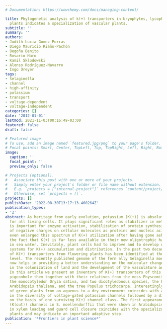 ```yaml
---
# Documentation: https://wowchemy.com/docs/managing-content/

title: Phylogenetic analysis of k(+) transporters in bryophytes, lycophytes, and flowering
  plants indicates a specialization of vascular plants.
subtitle: ''
summary: ''
authors:
- Judith Lucia Gomez-Porras
- Diego Mauricio Riaño-Pachón
- Begoña Benito
- Rosario Haro
- Kamil Sklodowski
- Alonso Rodríguez-Navarro
- Ingo Dreyer
tags:
- Selaginella
- channel
- high-affinity
- potassium
- transport
- voltage-dependent
- voltage-independent
categories: []
date: '2012-01-01'
lastmod: 2021-11-03T00:16:49-03:00
featured: false
draft: false

# Featured image
# To use, add an image named `featured.jpg/png` to your page's folder.
# Focal points: Smart, Center, TopLeft, Top, TopRight, Left, Right, BottomLeft, Bottom, BottomRight.
image:
  caption: ''
  focal_point: ''
  preview_only: false

# Projects (optional).
#   Associate this post with one or more of your projects.
#   Simply enter your project's folder or file name without extension.
#   E.g. `projects = ["internal-project"]` references `content/project/deep-learning/index.md`.
#   Otherwise, set `projects = []`.
projects: []
publishDate: '2022-08-30T13:17:13.460264Z'
publication_types:
- '2'
abstract: As heritage from early evolution, potassium (K(+)) is absolutely necessary
  for all living cells. It plays significant roles as stabilizer in metabolism and
  is important for enzyme activation, stabilization of protein synthesis, and neutralization
  of negative charges on cellular molecules as proteins and nucleic acids. Land plants
  even enlarged this spectrum of K(+) utilization after having gone ashore, despite
  the fact that K(+) is far less available in their new oligotrophic habitats than
  in sea water. Inevitably, plant cells had to improve and to develop unique transport
  systems for K(+) accumulation and distribution. In the past two decades a manifold
  of K(+) transporters from flowering plants has been identified at the molecular
  level. The recently published genome of the fern ally Selaginella moellendorffii
  now helps in providing a better understanding on the molecular changes involved
  in the colonization of land and the development of the vasculature and the seeds.
  In this article we present an inventory of K(+) transporters of this lycophyte and
  pigeonhole them together with their relatives from the moss Physcomitrella patens,
  the monocotyledon Oryza sativa, and two dicotyledonous species, the herbaceous plant
  Arabidopsis thaliana, and the tree Populus trichocarpa. Interestingly, the transition
  of green plants from an aqueous to a dry environment coincides with a dramatic reduction
  in the diversity of voltage-gated potassium channels followed by a diversification
  on the basis of one surviving K(+) channel class. The first appearance of K(+) release
  (K(out)) channels in S. moellendorffii that were shown in Arabidopsis to be involved
  in xylem loading and guard cell closure coincides with the specialization of vascular
  plants and may indicate an important adaptive step.
publication: '*Frontiers in plant science*'
---
```

